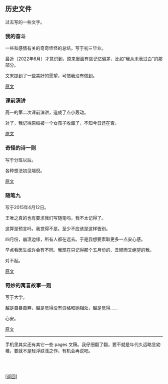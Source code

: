 ## 历史文件

过去写的一些文字。

### 我的奋斗

一些和感情有关的奇奇怪怪的总结，写于初三毕业。

最近（2022年6月）才意识到，原来里面有些记忆偏差，比如“我从未表过白”的那部分。

文末提到了一些美好的愿望，可惜我没有做到。

[原文](../../resources/proses/历史文件/我的奋斗.md)

### 课前演讲

高一的第二次课前演讲，造成了点小轰动。

对了，我记得原稿被一个女孩子收藏了，不知今日还在否。

[原文](../../resources/proses/历史文件/课前演讲.md)

### 奇怪的诗一则

写于分班以后。

各种想法初见端倪。

[原文](../../resources/proses/历史文件/奇怪的诗一则.md)

### 随笔九

写于2015年4月12日。

王唯之真的也有要求我们写随笔吗，我不太记得了。

这算是预言吗，我觉得不是。至少不应该是这样告别。

四月份，崩溃边缘，所有人都在远去。于是我想要索取更多一点安心感。

早点看医生或许会有不同。我现在只记得那个五月份的、丑陋而又绝望的我。

对不起。

[原文](../../resources/proses/历史文件/随笔九.md)

### 奇妙的寓言故事一则

写于大学。

越是自暴自弃，越是觉得没有资格和她相处，越是觉得……

心安。

[原文](../../resources/proses/历史文件/奇妙的寓言故事一则.md)

------

手机里其实还有其它一些 pages 文稿。我仔细翻了翻，要不就是年代久远略显幼稚，要就不是轻浮肤浅之作，有机会再说吧。

<br>

<br>

[[返回]](../../index.md)
